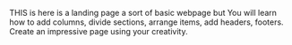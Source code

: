 THIS is here is a landing page a sort of basic webpage but You will learn how to add columns, divide sections, arrange items, add headers, footers. Create an impressive page using your creativity.
